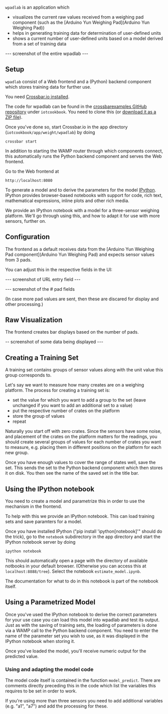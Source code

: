 `wpadlab` is an application which

* visualizes the current raw values received from a weighing pad component (such as the [Arduino Yun Weighing Pad](Arduino Yun Weighing Pad))
* helps in generating training data for determination of user-defined units
* shows a current number of user-defined units based on a model derived from a set of training data

--- screenshot of the entire wpadlab ---

## Setup

`wpadlab` consist of a Web frontend and a (Python) backend component which stores training data for further use. 

You need [Crossbar.io installed](../docs/Local-Installation).

The code for wpadlab can be found in the [crossbarexamples GitHub repository](https://github.com/crossbario/crossbarexamples) under `iotcookbook`. You need to clone this (or [download it as a ZIP file](https://github.com/crossbario/crossbarexamples/archive/master.zip)).

Once you've done so, start Crossbar.io in the app directory (`iotcookbook/app/weight/wpadlab`) by doing 

```shell
crossbar start
```

In addition to starting the WAMP router through which components connect, this automatically runs the Python backend component and serves the Web frontend.

Go to the Web frontend at 

```
http://localhost:8080
```

To generate a model and to derive the parameters for the model [IPython](http://ipython.org/). IPython provides browser-based notebooks with support for code, rich text, mathematical expressions, inline plots and other rich media.

We provide an IPython notebook with a model for a three-sensor weighing platform. We'll go through using this, and how to adapt it for use with more sensors, further on.


## Configuration

The frontend as a default receives data from the [Arduino Yun Weighing Pad component](Arduino Yun Weighing Pad) and expects sensor values from 3 pads.

You can adjust this in the respective fields in the UI:

--- screenshot of URL entry field ---

--- screenshot of the # pad fields

(In case more pad values are sent, then these are discared for display and other processing.)


## Raw Visualization

The frontend creates bar displays based on the number of pads.

-- screenshot of some data being displayed ---

## Creating a Training Set

A training set contains groups of sensor values along with the unit value this group corresponds to.

Let's say we want to measure how many creates are on a weighing platform. The process for creating a training set is:

* set the value for which you want to add a group to the set (leave unchanged if you want to add an additional set to a value)
* put the respective number of crates on the platform
* store the group of values
* repeat

Naturally you start off with zero crates. Since the sensors have some noise, and placement of the crates on the platform matters for the readings, you should create several groups of values for each number of crates you want to measure, e.g. placing them in different positions on the platform for each new group.

Once you have enough values to cover the range of states well, save the set. This sends the set to the Python backend component which then stores it on disk. You then see the name of the saved set in the title bar.

## Using the IPython notebook

You need to create a model and parametrize this in order to use the mechanism in the frontend.

To help with this we provide an IPython notebook. This can load training sets and save paramters for a model.

Once you have installed IPython ("pip install 'ipython[notebook]'" should do the trick), go to the `notebook` subdirectory in the app directory and start the IPython notebook server by doing

```shell
ipython notebook
```

This should automatically open a page with the directory of available notbooks in your default browser. (Otherwise you can access this at `localhost:8888/tree`). Select the notebook `estimate_model.ipynb`.

The documentation for what to do in this notebook is part of the notebook itself.

## Using a Parametrized Model

Once you've used the IPython notebook to derive the correct parameters for your use case you can load this model into wpadlab and test its output. Just as with the saving of training sets, the loading of parameters is done via a WAMP call to the Python backend component. You need to enter the name of the parameter set you wish to use, as it was displayed in the IPython notebook when storing it.

Once you've loaded the model, you'll receive numeric output for the predicted value. 

### Using and adapting the model code

The model code itself is contained in the function `model_predict`. There are comments directly preceding this in the code which list the variables this requires to be set in order to work.

If you're using more than three sensors you need to add additional variables (e.g. "a1", "a7") and add the processing for these.